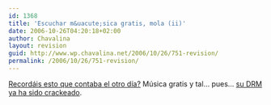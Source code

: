 ```yaml
---
id: 1368
title: 'Escuchar m&uacute;sica gratis, mola (ii)'
date: 2006-10-26T04:20:18+02:00
author: Chavalina
layout: revision
guid: http://www.wp.chavalina.net/2006/10/26/751-revision/
permalink: /2006/10/26/751-revision/
---
```

<a href="http://chavalina.net/comentar.php?idpost=748" target="_blank">Recordáis esto que contaba el otro día?</a> M&uacute;sica gratis y tal… pues… <a href="http://meneame.net/story/drm-de-allofmp3-crackeado" target="_blank">su DRM ya ha sido crackeado</a>.